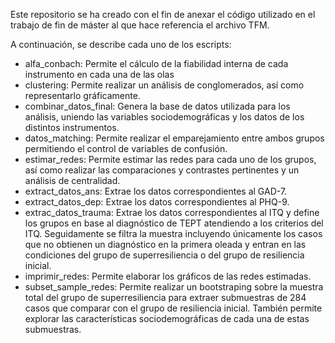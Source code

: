 Este repositorio se ha creado con el fin de anexar el código utilizado en el trabajo de fin de máster al que hace referencia el archivo TFM.

A continuación, se describe cada uno de los escripts:

- alfa_conbach: Permite el cálculo de la fiabilidad interna de cada instrumento en cada una de las olas
- clustering: Permite realizar un análisis de conglomerados, así como representarlo gráficamente.
- combinar_datos_final: Genera la base de datos utilizada para los análisis, uniendo las variables sociodemográficas y los datos de los distintos instrumentos.
- datos_matching: Permite realizar el emparejamiento entre ambos grupos permitiendo el control de variables de confusión.
- estimar_redes: Permite estimar las redes para cada uno de los grupos, así como realizar las comparaciones y contrastes pertinentes y un análisis de centralidad.
- extract_datos_ans: Extrae los datos correspondientes al GAD-7.
- extract_datos_dep: Extrae los datos correspondientes al PHQ-9.
- extrac_datos_trauma: Extrae los datos correspondientes al ITQ y define los grupos en base al diagnóstico de TEPT atendiendo a los criterios del ITQ. Seguidamente se filtra la muestra incluyendo únicamente los casos que no obtienen un diagnóstico en la primera oleada y entran en las condiciones del grupo de superresiliencia o del grupo de resiliencia inicial.
- imprimir_redes: Permite elaborar los gráficos de las redes estimadas.
- subset_sample_redes: Permite realizar un bootstraping sobre la muestra total del grupo de superresiliencia para extraer submuestras de 284 casos que comparar con el grupo de resiliencia inicial. También permite explorar las características sociodemográficas de cada una de estas submuestras.
